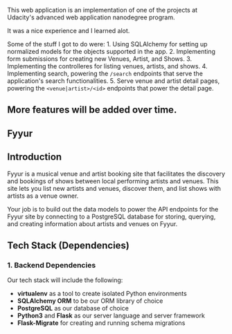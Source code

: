 
This web application is an implementation of one of the projects at Udacity's advanced web application nanodegree program. 

It was a nice experience and I learned alot.

Some of the stuff I got to do were:
	1. Using SQLAlchemy for setting up normalized models for the objects supported in the app.
	2. Implementing form submissions for creating new Venues, Artist, and Shows.
	3. Implementing the controlleres for listing venues, artists, and shows.
	4. Implementing search, powering the `/search` endpoints that serve the application's search functionalities.
	5. Serve venue and artist detail pages, powering the `<venue|artist>/<id>` endpoints that power the detail page.

More features will be added over time.
-----

Fyyur
-----

## Introduction

Fyyur is a musical venue and artist booking site that facilitates the discovery and bookings of shows between local performing artists and venues. This site lets you list new artists and venues, discover them, and list shows with artists as a venue owner.

Your job is to build out the data models to power the API endpoints for the Fyyur site by connecting to a PostgreSQL database for storing, querying, and creating information about artists and venues on Fyyur.

## Tech Stack (Dependencies)

### 1. Backend Dependencies
Our tech stack will include the following:
 * **virtualenv** as a tool to create isolated Python environments
 * **SQLAlchemy ORM** to be our ORM library of choice
 * **PostgreSQL** as our database of choice
 * **Python3** and **Flask** as our server language and server framework
 * **Flask-Migrate** for creating and running schema migrations


